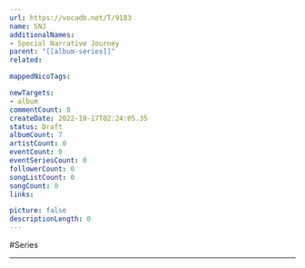 ```yaml
---
url: https://vocadb.net/T/9183
name: SNJ
additionalNames: 
- Special Narrative Journey
parent: "[[album-series]]"
related:

mappedNicoTags:

newTargets:
- album
commentCount: 0
createDate: 2022-10-17T02:24:05.35
status: Draft
albumCount: 7
artistCount: 0
eventCount: 0
eventSeriesCount: 0
followerCount: 0
songListCount: 0
songCount: 0
links: 

picture: false
descriptionLength: 0
---
```


#Series



---

